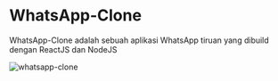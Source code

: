 # WhatsApp-Clone
WhatsApp-Clone adalah sebuah aplikasi WhatsApp tiruan yang dibuild dengan ReactJS dan NodeJS

![whatsapp-clone](https://user-images.githubusercontent.com/92003802/211164218-9922560b-b985-46be-a812-089d2d5f8f19.png)
